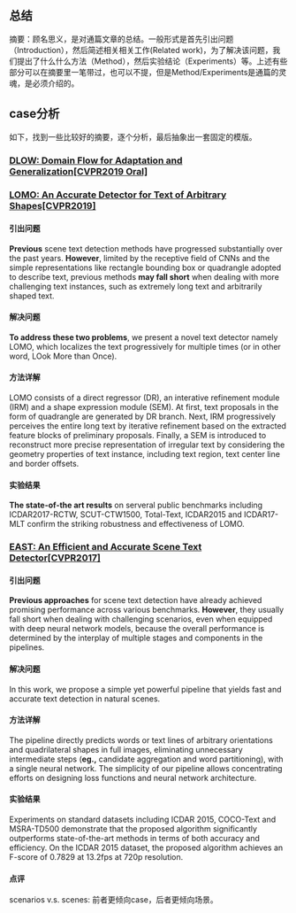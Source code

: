 ## 总结
摘要：顾名思义，是对通篇文章的总结。一般形式是首先引出问题（Introduction），然后简述相关相关工作(Related work)，为了解决该问题，我们提出了什么什么方法（Method），然后实验结论（Experiments）等。上述有些部分可以在摘要里一笔带过，也可以不提，但是Method/Experiments是通篇的灵魂，是必须介绍的。

## case分析

如下，找到一些比较好的摘要，逐个分析，最后抽象出一套固定的模版。

### **[DLOW: Domain Flow for Adaptation and Generalization[CVPR2019 Oral]](https://arxiv.org/pdf/1812.05418.pdf)**
### **[LOMO: An Accurate Detector for Text of Arbitrary Shapes[CVPR2019]](https://arxiv.org/abs/1904.06535)**
#### **引出问题**  
**Previous** scene text detection methods have progressed substantially over the past years. **However**, limited by the receptive field of CNNs and the simple representations like rectangle bounding box or quadrangle adopted to describe text, previous methods **may fall short** when dealing with more challenging text instances, such as extremely long text and arbitrarily shaped text.   
#### **解决问题**  
**To address these two problems**, we present a novel text detector namely LOMO, which localizes the text progressively for multiple times (or in other word, LOok More than Once).  
#### **方法详解**  
LOMO consists of a direct regressor (DR), an interative refinement module (IRM) and a shape expression module (SEM). At first, text proposals in the form of quadrangle are generated by DR branch. Next, IRM progressively perceives the entire long text by iterative refinement based on the extracted feature blocks of preliminary proposals. Finally, a SEM is introduced to reconstruct more precise representation of irregular text by considering the geometry properties of text instance, including text region, text center line and border offsets.   
#### **实验结果**  
**The state-of-the art results** on serveral public benchmarks including ICDAR2017-RCTW, SCUT-CTW1500, Total-Text, ICDAR2015 and ICDAR17-MLT confirm the striking robustness and effectiveness of LOMO.  

### **[EAST: An Efficient and Accurate Scene Text Detector[CVPR2017]](http://openaccess.thecvf.com/content_cvpr_2017/html/Zhou_EAST_An_Efficient_CVPR_2017_paper.html)**  
#### **引出问题**  
**Previous approaches** for scene text detection have already achieved promising performance across various benchmarks. **However**, they usually fall short when dealing with challenging scenarios, even when equipped with deep neural network models, because the overall performance is determined by the interplay of multiple stages and components in the pipelines.   
#### **解决问题**  
In this work, we propose a simple yet powerful pipeline that yields fast and accurate text detection in natural scenes. 
#### **方法详解**  
The pipeline directly predicts words or text lines of arbitrary orientations and quadrilateral shapes in full images, eliminating unnecessary intermediate steps (**eg.,** candidate aggregation and word partitioning), with a single neural network. The simplicity of our pipeline allows concentrating efforts on designing loss functions and neural network architecture.   
#### **实验结果**  
Experiments on standard datasets including ICDAR 2015, COCO-Text and MSRA-TD500 demonstrate that the proposed algorithm significantly outperforms state-of-the-art methods in terms of both accuracy and efficiency. On the ICDAR 2015 dataset, the proposed algorithm achieves an F-score of 0.7829 at 13.2fps at 720p resolution.  
#### **点评**
scenarios v.s. scenes: 前者更倾向case，后者更倾向场景。
